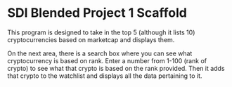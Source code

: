# SDI Blended Project 1 Scaffold

This program is designed to take in the top 5 (although it lists 10) cryptocurrencies based on marketcap and displays them. 

On the next area, there is a search box where you can see what cryptocurrency is based on rank. Enter a number from 1-100 (rank of crypto) to see what that crypto is based on the rank provided. Then it adds that crypto to the watchlist and displays all the data pertaining to it. 